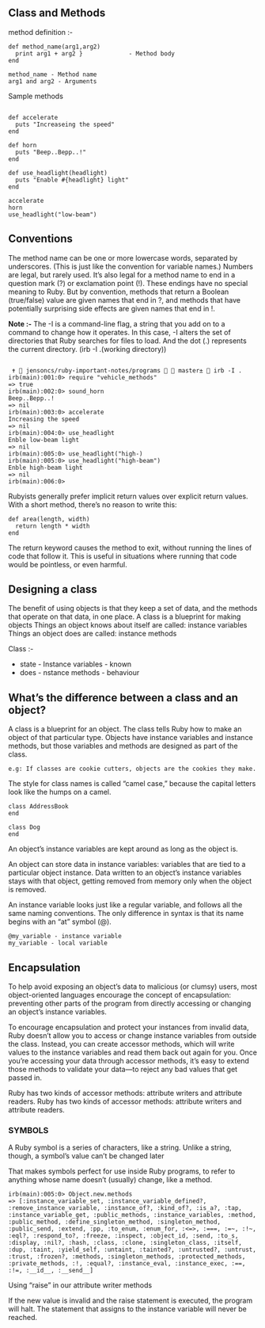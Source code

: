 ## Class and Methods

method definition :-

```
def method_name(arg1,arg2)
  print arg1 + arg2 }             - Method body
end

method_name - Method name
arg1 and arg2 - Arguments

```

Sample methods

```

def accelerate
  puts "Increaseing the speed"
end

def horn
  puts "Beep..Bepp..!"
end

def use_headlight(headlight)
  puts "Enable #{headlight} light"
end

accelerate
horn
use_headlight("low-beam")
```

## Conventions

The method name can be one or more lowercase words, separated by underscores. (This is just like the convention for variable names.) Numbers are legal, but rarely used.
It’s also legal for a method name to end in a question mark (?) or exclamation point (!). These endings have no special meaning to Ruby. But by convention, methods that return a Boolean (true/false) value are given names that end in ?, and methods that have potentially surprising side effects are given names that end in !.

**Note :-** The -I is a command-line flag, a string that you add on to a command to change how it operates. In this case, -I alters the set of directories that Ruby searches for files to load. And the dot (.) represents the current directory. (irb -I .(working directory))

```

 ✝  jensoncs/ruby-important-notes/programs   master±  irb -I .
irb(main):001:0> require "vehicle_methods"
=> true
irb(main):002:0> sound_horn
Beep..Bepp..!
=> nil
irb(main):003:0> accelerate
Increasing the speed
=> nil
irb(main):004:0> use_headlight
Enble low-beam light
=> nil
irb(main):005:0> use_headlight("high-)
irb(main):005:0> use_headlight("high-beam")
Enble high-beam light
=> nil
irb(main):006:0>
```
Rubyists generally prefer implicit return values over explicit return values. With a short method, there’s no reason to write this:

```
def area(length, width)
  return length * width
end
```
The return keyword causes the method to exit, without running the lines of code that follow it. This is useful in situations where running that code would be pointless, or even harmful.

## Designing a class

The benefit of using objects is that they keep a set of data, and the methods that operate on that data, in one place.
A class is a blueprint for making objects
Things an object knows about itself are called: instance variables
Things an object does are called: instance methods

Class :-
* state - Instance variables - known
* does - nstance methods - behaviour

## What’s the difference between a class and an object?

A class is a blueprint for an object. The class tells Ruby how to make an object of that particular type. Objects have instance variables and instance methods, but those variables and methods are designed as part of the class.

```e.g: If classes are cookie cutters, objects are the cookies they make.```

The style for class names is called “camel case,” because the capital letters look like the humps on a camel.

```
class AddressBook
end

class Dog
end
```
An object’s instance variables are kept around as long as the object is.

An object can store data in instance variables: variables that are tied to a particular object instance. Data written to an object’s instance variables stays with that object, getting removed from memory only when the object is removed.

An instance variable looks just like a regular variable, and follows all the same naming conventions. The only difference in syntax is that its name begins with an “at” symbol (@).

```
@my_variable - instance variable
my_variable - local variable
```
## Encapsulation

To help avoid exposing an object’s data to malicious (or clumsy) users, most object-oriented languages encourage the concept of encapsulation: preventing other parts of the program from directly accessing or changing an object’s instance variables.

To encourage encapsulation and protect your instances from invalid data, Ruby doesn’t allow you to access or change instance variables from outside the class. Instead, you can create accessor methods, which will write values to the instance variables and read them back out again for you. Once you’re accessing your data through accessor methods, it’s easy to extend those methods to validate your data—to reject any bad values that get passed in.

Ruby has two kinds of accessor methods: attribute writers and attribute readers. Ruby has two kinds of accessor methods: attribute writers and attribute readers.

### SYMBOLS

A Ruby symbol is a series of characters, like a string. Unlike a string, though, a symbol’s value can’t be changed later

That makes symbols perfect for use inside Ruby programs, to refer to anything whose name doesn’t (usually) change, like a method.

```
irb(main):005:0> Object.new.methods
=> [:instance_variable_set, :instance_variable_defined?, :remove_instance_variable, :instance_of?, :kind_of?, :is_a?, :tap, :instance_variable_get, :public_methods, :instance_variables, :method, :public_method, :define_singleton_method, :singleton_method, :public_send, :extend, :pp, :to_enum, :enum_for, :<=>, :===, :=~, :!~, :eql?, :respond_to?, :freeze, :inspect, :object_id, :send, :to_s, :display, :nil?, :hash, :class, :clone, :singleton_class, :itself, :dup, :taint, :yield_self, :untaint, :tainted?, :untrusted?, :untrust, :trust, :frozen?, :methods, :singleton_methods, :protected_methods, :private_methods, :!, :equal?, :instance_eval, :instance_exec, :==, :!=, :__id__, :__send__]
```

Using “raise” in our attribute writer methods

If the new value is invalid and the raise statement is executed, the program will halt. The statement that assigns to the instance variable will never be reached.
